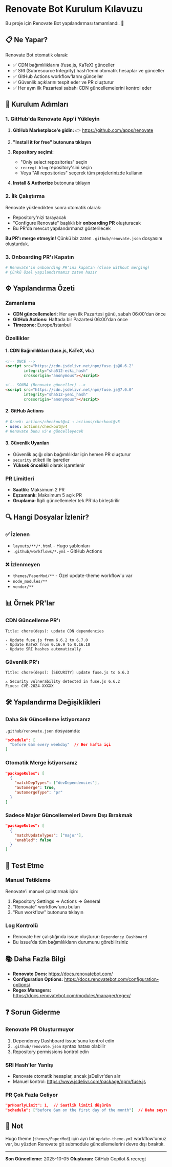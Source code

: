 # Renovate Bot Kurulum Kılavuzu

Bu proje için Renovate Bot yapılandırması tamamlandı. 🤖

## 📋 Ne Yapar?

Renovate Bot otomatik olarak:
- ✅ CDN bağımlılıklarını (fuse.js, KaTeX) günceller
- ✅ SRI (Subresource Integrity) hash'lerini otomatik hesaplar ve günceller
- ✅ GitHub Actions workflow'larını günceller
- ✅ Güvenlik açıklarını tespit eder ve PR oluşturur
- ✅ Her ayın ilk Pazartesi sabahı CDN güncellemelerini kontrol eder

## 🚀 Kurulum Adımları

### 1. GitHub'da Renovate App'i Yükleyin

1. **GitHub Marketplace'e gidin:**
   👉 https://github.com/apps/renovate

2. **"Install it for free" butonuna tıklayın**

3. **Repository seçimi:**
   - "Only select repositories" seçin
   - `recregt-blog` repository'sini seçin
   - Veya "All repositories" seçerek tüm projelerinizde kullanın

4. **Install & Authorize** butonuna tıklayın

### 2. İlk Çalıştırma

Renovate yüklendikten sonra otomatik olarak:
- Repository'nizi tarayacak
- "Configure Renovate" başlıklı bir **onboarding PR** oluşturacak
- Bu PR'da mevcut yapılandırmanız gösterilecek

**Bu PR'ı merge etmeyin!** Çünkü biz zaten `.github/renovate.json` dosyasını oluşturduk.

### 3. Onboarding PR'ı Kapatın

```bash
# Renovate'in onboarding PR'ını kapatın (Close without merging)
# Çünkü özel yapılandırmamız zaten hazır
```

## ⚙️ Yapılandırma Özeti

### Zamanlama
- **CDN güncellemeleri:** Her ayın ilk Pazartesi günü, sabah 06:00'dan önce
- **GitHub Actions:** Haftada bir Pazartesi 06:00'dan önce
- **Timezone:** Europe/Istanbul

### Özellikler

#### 1. CDN Bağımlılıkları (fuse.js, KaTeX, vb.)
```html
<!-- ÖNCE -->
<script src="https://cdn.jsdelivr.net/npm/fuse.js@6.6.2" 
        integrity="sha512-eski_hash" 
        crossorigin="anonymous"></script>

<!-- SONRA (Renovate günceller) -->
<script src="https://cdn.jsdelivr.net/npm/fuse.js@7.0.0" 
        integrity="sha512-yeni_hash" 
        crossorigin="anonymous"></script>
```

#### 2. GitHub Actions
```yaml
# Örnek: actions/checkout@v4 → actions/checkout@v5
- uses: actions/checkout@v4
# Renovate bunu v5'e güncelleyecek
```

#### 3. Güvenlik Uyarıları
- Güvenlik açığı olan bağımlılıklar için hemen PR oluşturur
- `security` etiketi ile işaretler
- **Yüksek öncelikli** olarak işaretlenir

### PR Limitleri
- **Saatlik:** Maksimum 2 PR
- **Eşzamanlı:** Maksimum 5 açık PR
- **Gruplama:** İlgili güncellemeler tek PR'da birleştirilir

## 🔍 Hangi Dosyalar İzlenir?

### ✅ İzlenen
- `layouts/**/*.html` - Hugo şablonları
- `.github/workflows/*.yml` - GitHub Actions

### ❌ İzlenmeyen
- `themes/PaperMod/**` - Özel update-theme workflow'u var
- `node_modules/**`
- `vendor/**`

## 📊 Örnek PR'lar

### CDN Güncelleme PR'ı
```
Title: chore(deps): update CDN dependencies

- Update fuse.js from 6.6.2 to 6.7.0
- Update KaTeX from 0.16.9 to 0.16.10
- Update SRI hashes automatically
```

### Güvenlik PR'ı
```
Title: chore(deps): [SECURITY] update fuse.js to 6.6.3

⚠️ Security vulnerability detected in fuse.js 6.6.2
Fixes: CVE-2024-XXXXX
```

## 🛠️ Yapılandırma Değişiklikleri

### Daha Sık Güncelleme İstiyorsanız
`.github/renovate.json` dosyasında:
```json
"schedule": [
  "before 6am every weekday"  // Her hafta içi
]
```

### Otomatik Merge İstiyorsanız
```json
"packageRules": [
  {
    "matchDepTypes": ["devDependencies"],
    "automerge": true,
    "automergeType": "pr"
  }
]
```

### Sadece Major Güncellemeleri Devre Dışı Bırakmak
```json
"packageRules": [
  {
    "matchUpdateTypes": ["major"],
    "enabled": false
  }
]
```

## 🧪 Test Etme

### Manuel Tetikleme
Renovate'i manuel çalıştırmak için:
1. Repository Settings → Actions → General
2. "Renovate" workflow'unu bulun
3. "Run workflow" butonuna tıklayın

### Log Kontrolü
- Renovate her çalıştığında issue oluşturur: `Dependency Dashboard`
- Bu issue'da tüm bağımlılıkların durumunu görebilirsiniz

## 📚 Daha Fazla Bilgi

- **Renovate Docs:** https://docs.renovatebot.com/
- **Configuration Options:** https://docs.renovatebot.com/configuration-options/
- **Regex Managers:** https://docs.renovatebot.com/modules/manager/regex/

## ❓ Sorun Giderme

### Renovate PR Oluşturmuyor
1. Dependency Dashboard issue'sunu kontrol edin
2. `.github/renovate.json` syntax hatası olabilir
3. Repository permissions kontrol edin

### SRI Hash'ler Yanlış
- Renovate otomatik hesaplar, ancak jsDelivr'den alır
- Manuel kontrol: https://www.jsdelivr.com/package/npm/fuse.js

### PR Çok Fazla Geliyor
```json
"prHourlyLimit": 1,  // Saatlik limiti düşürün
"schedule": ["before 6am on the first day of the month"]  // Daha seyrek
```

## 📝 Not

Hugo theme (`themes/PaperMod`) için ayrı bir `update-theme.yml` workflow'umuz var, 
bu yüzden Renovate git submodule güncellemelerini devre dışı bıraktık.

---

**Son Güncelleme:** 2025-10-05
**Oluşturan:** GitHub Copilot & recregt
